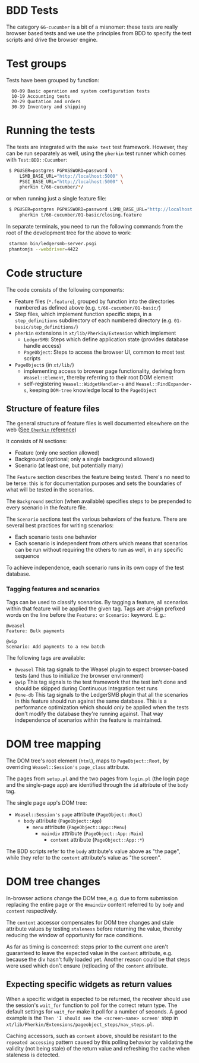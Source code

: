 
# BDD Tests

The category `66-cucumber` is a bit of a misnomer: these tests are
really browser based tests and we use the principles from BDD to
specify the test scripts and drive the browser engine.

# Test groups

Tests have been grouped by function:

```plain
  00-09 Basic operation and system configuration tests
  10-19 Accounting tests
  20-29 Quotation and orders
  30-39 Inventory and shipping
```

# Running the tests

The tests are integrated with the `make test` test framework. However,
they can be run separately as well, using the `pherkin` test runner
which comes with `Test:BDD::Cucumber`:

```sh
 $ PGUSER=postgres PGPASSWORD=password \
     LSMB_BASE_URL="http://localhost:5000" \
     PSGI_BASE_URL="http://localhost:5000" \
     pherkin t/66-cucumber/*/
```

or when running just a single feature file:

```sh
 $ PGUSER=postgres PGPASSWORD=password LSMB_BASE_URL="http://localhost:5000" \
     pherkin t/66-cucumber/01-basic/closing.feature
```

In separate terminals, you need to run the following commands from the
root of the development tree for the above to work:

```sh
 starman bin/ledgersmb-server.psgi
 phantomjs --webdriver=4422
```

# Code structure

The code consists of the following components:

* Feature files (`*.feature`), grouped by function into the directories
  numbered as defined above (e.g. `t/66-cucumber/01-basic/`)
* Step files, which implement function specific steps, in a
  `step_definitions` subdirectory of each numbered directory
   (e.g. `01-basic/step_definitions/`)
* `pherkin` extensions in `xt/lib/Pherkin/Extension` which implement
  * `LedgerSMB`: Steps which define application state (provides
     database handle access)
  * `PageObject`: Steps to access the browser UI, common to most
     test scripts
* `PageObject`s (in `xt/lib/`)
  * implementing access to browser page functionality, deriving from
    `Weasel::Element`, thereby referring to their root DOM element
  * self-registering `Weasel::WidgetHandler-s` and `Weasel::FindExpander-s`,
     keeping `DOM-tree` knowledge local to the `PageObject`

## Structure of feature files

The general structure of feature files is well documented elsewhere on
the web ([See `Gherkin` reference](https://cucumber.io/docs/gherkin/reference/))

It consists of N sections:

* Feature (only one section allowed)
* Background (optional; only a single background allowed)
* Scenario (at least one, but potentially many)

The `Feature` section describes the feature being tested. There's no need
to be terse: this is for documentation purposes and sets the boundaries
of what will be tested in the scenarios.

The `Background` section (when available) specifies steps to be prepended
to every scenario in the feature file.

The `Scenario` sections test the various behaviors of the feature. There
are several best practices for writing scenarios:

* Each scenario tests one behavior
* Each scenario is independent from others
   which means that scenarios can be run without requiring
   the others to run as well, in any specific sequence

To achieve independence, each scenario runs in its own copy of the
test database.

### Tagging features and scenarios

Tags can be used to classify scenarios. By tagging a feature, all
scenarios within that feature will be applied the given tag. Tags
are at-sign prefixed words on the line before the `Feature:` or
`Scenario:` keyword. E.g.:

```plain
@weasel
Feature: Bulk payments

@wip
Scenario: Add payments to a new batch
```

The following tags are available:

* `@weasel`
   This tag signals to the Weasel plugin to expect browser-based
   tests (and thus to initialize the browser environment)
* `@wip`
   This tag signals to the test framework that the test isn't done
   and should be skipped during Continuous Integration test runs
* `@one-db`
   This tag signals to the LedgerSMB plugin that all the scenarios
   in this feature should run against the same database. This is a
   performance optimization which should *only* be applied when the
   tests don't modify the database they're running against. That way
   independence of scenarios within the feature is maintained.

# DOM tree mapping

The DOM tree's root element (`html`), maps to `PageObject::Root`, by
overriding `Weasel::Session's` `page_class` attribute.

The pages from `setup.pl` and the two pages from `login.pl` (the login page
and the single-page app) are identified through the `id` attribute of the
`body` tag.

The single page app's DOM tree:

* `Weasel::Session's` `page` attribute (`PageObject::Root`)
  * `body` attribute (`PageObject::App`)
    * `menu` attribute (`PageObject::App::Menu`)
      * `maindiv` attribute (`PageObject::App::Main`)
        * `content` attribute (`PageObject::App::*`)

The BDD scripts refer to the `body` attribute's value above as
"the page", while they refer to the `content` attribute's value as
"the screen".

# DOM tree changes

In-browser actions change the DOM tree, e.g. due to form submission
replacing the entire page or the `#maindiv` content referred to
by `body` and `content` respectively.

The `content` accessor compensates for DOM tree changes and stale
attribute values by testing `staleness` before returning the value,
thereby reducing the window of opportunity for race conditions.

As far as timing is concerned: steps prior to the current one aren't
guaranteed to leave the expected value in the `content` attribute,
e.g. because the div hasn't fully loaded yet. Another reason could be
that steps were used which don't ensure (re)loading of the `content`
attribute.

## Expecting specific widgets as return values

When a specific widget is expected to be returned, the receiver should
use the session's `wait_for` function to poll for the correct return
type. The default settings for `wait_for` make it poll for a number of
seconds.  A good example is the `Then 'I should see the <screen-name>
screen'` step in `xt/lib/Pherkin/Extensions/pageobject_steps/nav_steps.pl`.

Caching accessors, such as `content` above, should be resistant to the
`repeated accessing` pattern caused by this polling behavior by validating
the validity (not being stale) of the return value and refreshing the
cache when staleness is detected.
